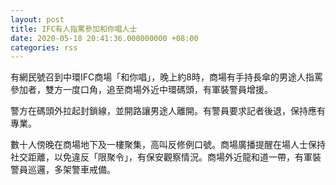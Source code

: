 ```yaml
---
layout: post
title: IFC有人指罵參加和你唱人士
date: 2020-05-18 20:41:36.000000000 +08:00
categories: rss
---
```


有網民號召到中環IFC商場「和你唱」，晚上約8時，商場有手持長傘的男途人指罵參加者，雙方一度口角，追至商場外近中環碼頭，有軍裝警員增援。

警方在碼頭外拉起封鎖線，並開路讓男途人離開。有警員要求記者後退，保持應有專業。

數十人傍晚在商場地下及一樓聚集，高叫反修例口號。商場廣播提醒在場人士保持社交距離，以免違反「限聚令」，有保安觀察情況。商場外近龍和道一帶，有軍裝警員巡邏，多架警車戒備。
